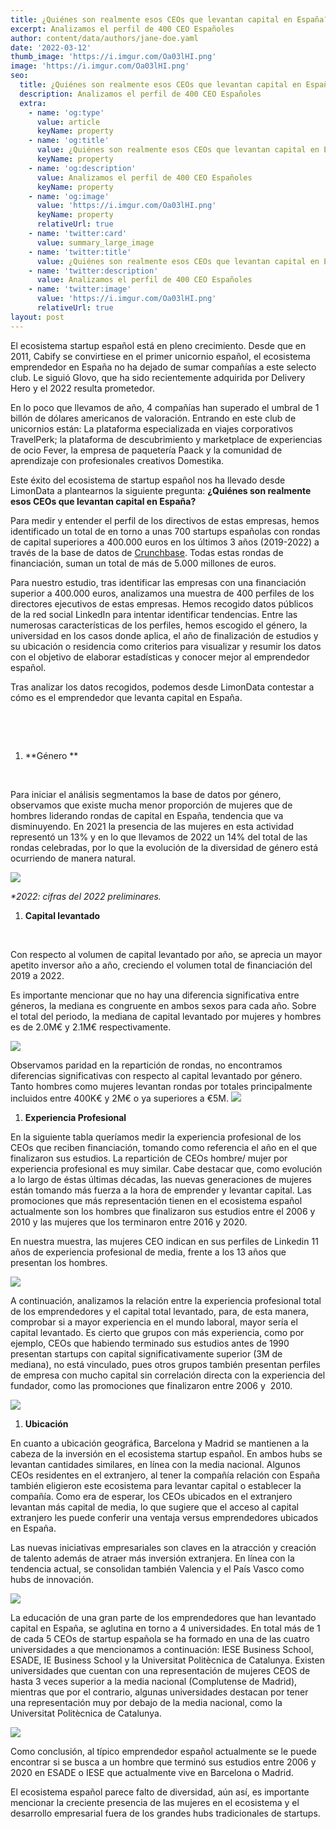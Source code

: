 ```yaml
---
title: ¿Quiénes son realmente esos CEOs que levantan capital en España?
excerpt: Analizamos el perfil de 400 CEO Españoles
author: content/data/authors/jane-doe.yaml
date: '2022-03-12'
thumb_image: 'https://i.imgur.com/Oa03lHI.png'
image: 'https://i.imgur.com/Oa03lHI.png'
seo:
  title: ¿Quiénes son realmente esos CEOs que levantan capital en España?
  description: Analizamos el perfil de 400 CEO Españoles
  extra:
    - name: 'og:type'
      value: article
      keyName: property
    - name: 'og:title'
      value: ¿Quiénes son realmente esos CEOs que levantan capital en España?
      keyName: property
    - name: 'og:description'
      value: Analizamos el perfil de 400 CEO Españoles
      keyName: property
    - name: 'og:image'
      value: 'https://i.imgur.com/Oa03lHI.png'
      keyName: property
      relativeUrl: true
    - name: 'twitter:card'
      value: summary_large_image
    - name: 'twitter:title'
      value: ¿Quiénes son realmente esos CEOs que levantan capital en España?
    - name: 'twitter:description'
      value: Analizamos el perfil de 400 CEO Españoles
    - name: 'twitter:image'
      value: 'https://i.imgur.com/Oa03lHI.png'
      relativeUrl: true
layout: post
---
```

El ecosistema startup español está en pleno crecimiento. Desde que en 2011, Cabify se convirtiese en el primer unicornio español, el ecosistema emprendedor en España no ha dejado de sumar compañías a este selecto club. Le siguió Glovo, que ha sido recientemente adquirida por Delivery Hero y el 2022 resulta prometedor.

En lo poco que llevamos de año, 4 compañías han superado el umbral de 1 billón de dólares americanos de valoración. Entrando en este club de unicornios están: La plataforma especializada en viajes corporativos TravelPerk; la plataforma de descubrimiento y marketplace de experiencias de ocio Fever, la empresa de paquetería Paack y la comunidad de aprendizaje con profesionales creativos Domestika. 

Este éxito del ecosistema de startup español nos ha llevado desde LimonData a plantearnos la siguiente pregunta: **¿Quiénes son realmente esos CEOs que levantan capital en España?**

Para medir y entender el perfil de los directivos de estas empresas, hemos identificado un total de en torno a unas 700 startups españolas con rondas de capital superiores a 400.000 euros en los últimos 3 años (2019-2022) a través de la base de datos de [Crunchbase](https://www.crunchbase.com/). Todas estas rondas de financiación, suman un total de más de 5.000 millones de euros.

Para nuestro estudio, tras identificar las empresas con una financiación superior a 400.000 euros, analizamos una muestra de 400 perfiles de los directores ejecutivos de estas empresas. Hemos recogido datos públicos de la red social LinkedIn para intentar identificar tendencias. Entre las numerosas características de los perfiles, hemos escogido el género, la universidad en los casos donde aplica, el año de finalización de estudios y su ubicación o residencia como criterios para visualizar y resumir los datos con el objetivo de elaborar estadísticas y conocer mejor al emprendedor español.

Tras analizar los datos recogidos, podemos desde LimonData contestar a cómo es el emprendedor que levanta capital en España.

 

 

1.  \*\*Género \*\*

 

Para iniciar el análisis segmentamos la base de datos por género, observamos que existe mucha menor proporción de mujeres que de hombres liderando rondas de capital en España, tendencia que va disminuyendo. En 2021 la presencia de las mujeres en esta actividad representó un 13% y en lo que llevamos de 2022 un 14% del total de las rondas celebradas, por lo que la evolución de la diversidad de género está ocurriendo de manera natural.

![](https://lh5.googleusercontent.com/XYNbLEhwCgiDQNUx159XqHUu2q9Ejye9AgyQBtfK2seKzCvHe3-Ho5HfOGPPRig6xN2INIMA3o8hli-NAkjf-JJb28i-xJKBpnuR8gf_vyBebLQWB5XhkxSHfpnj5lCTR357clFv)

*\*2022: cifras del 2022 preliminares.*

1.  **Capital levantado**

 

Con respecto al volumen de capital levantado por año, se aprecia un mayor apetito inversor año a año, creciendo el volumen total de financiación del 2019 a 2022.

Es importante mencionar que no hay una diferencia significativa entre géneros, la mediana es congruente en ambos sexos para cada año. Sobre el total del periodo, la mediana de capital levantado por mujeres y hombres es de 2.0M€ y 2.1M€ respectivamente.

![](https://lh5.googleusercontent.com/loenvDpxQBJdiHtNXyuXux1G8HGOH7IwRylP179uDgSRMmdOCBhe5-9FhkIZWSdtX5norQeEudPnEmH-xUEgJzsnK6svkSVnYgdKlWjeVFroPEtIF56gWiNzfv2H-wz4izGo6NFW)

Observamos paridad en la repartición de rondas, no encontramos diferencias significativas con respecto al capital levantado por género. Tanto hombres como mujeres levantan rondas por totales principalmente incluidos entre 400K€ y 2M€ o ya superiores a €5M. ![](https://lh4.googleusercontent.com/wGsG8whmmqsqxKyGsuiVmic6gQPg9LNtoADF5pkxCj4hj4CAxP1nQWUA0NcB25Oc-05ZkA\_77gzGmVD-Gu0HPk7OaEJxRNiOvsojQVt0tl8xncxKcPbDdGEsI9W_cYzcXsxrMyo8)

1.  **Experiencia Profesional**

En la siguiente tabla queríamos medir la experiencia profesional de los CEOs que reciben financiación, tomando como referencia el año en el que finalizaron sus estudios. La repartición de CEOs hombre/ mujer por experiencia profesional es muy similar. Cabe destacar que, como evolución a lo largo de éstas últimas décadas, las nuevas generaciones de mujeres están tomando más fuerza a la hora de emprender y levantar capital. Las promociones que más representación tienen en el ecosistema español actualmente son los hombres que finalizaron sus estudios entre el 2006 y 2010 y las mujeres que los terminaron entre 2016 y 2020. 

En nuestra muestra, las mujeres CEO indican en sus perfiles de Linkedin 11 años de experiencia profesional de media, frente a los 13 años que presentan los hombres.

![](https://lh4.googleusercontent.com/tzBQYynVVVS_m1kzMALRT035JB33nCJzT2k8ePigJkUHgbla2hX6XmXT8yOqRD5KDebBOYFiJos_zKL0QRe0Yg5dNvhifiFKLqryr1Df8q7wQHw8NgwL-Eai1\_sk3E3nnV7h9C6J)

A continuación, analizamos la relación entre la experiencia profesional total de los emprendedores y el capital total levantado, para, de esta manera, comprobar si a mayor experiencia en el mundo laboral, mayor sería el capital levantado. Es cierto que grupos con más experiencia, como por ejemplo, CEOs que habiendo terminado sus estudios antes de 1990 presentan startups con capital significativamente superior (3M de mediana), no está vinculado, pues otros grupos también presentan perfiles de empresa con mucho capital sin correlación directa con la experiencia del fundador, como las promociones que finalizaron entre 2006 y  2010.

![](https://lh3.googleusercontent.com/IbaHVY3qgnp-kHA5BSd-3Op1-u_TLl68y7sLnRAvd_L3yqjwowJ-471GqVb8fmRzFQWDuKVzFj1UZXlyq8SmAbmCNYnYu-Q6uH2doC9VpwcC6qK5aPE_N82OczS0uPkGtqtcElqO)

1.  **Ubicación**

En cuanto a ubicación geográfica, Barcelona y Madrid se mantienen a la cabeza de la inversión en el ecosistema startup español. En ambos hubs se levantan cantidades similares, en línea con la media nacional. Algunos CEOs residentes en el extranjero, al tener la compañía relación con España también eligieron este ecosistema para levantar capital o establecer la compañía. Como era de esperar, los CEOs ubicados en el extranjero levantan más capital de media, lo que sugiere que el acceso al capital extranjero les puede conferir una ventaja versus emprendedores ubicados  en España.

Las nuevas iniciativas empresariales son claves en la atracción y creación de talento además de atraer más inversión extranjera. En línea con la tendencia actual, se consolidan también Valencia y el País Vasco como hubs de innovación.

![](https://lh6.googleusercontent.com/YFhhSnm9XME2eVOz2j5wiNLFQ05JlbgUP5nQJK8Wgr5nBwtihIYnMALnFpAiXcSmJD\_2Ja-8BEaUgLGjWAeQTPgxmarYKS0r5hThA0AJNSpMORLXGIuSnKbz9JFxp0favtHMW9wl)

La educación de una gran parte de los emprendedores que han levantado capital en España, se aglutina en torno a 4 universidades. En total más de 1 de cada 5 CEOs de startup española se ha formado en una de las cuatro universidades a que mencionamos a continuación: IESE Business School, ESADE, IE Business School y la Universitat Politècnica de Catalunya. Existen universidades que cuentan con una representación de mujeres CEOS de hasta 3 veces superior a la media nacional (Complutense de Madrid), mientras que por el contrario, algunas universidades destacan por tener una representación muy por debajo de la media nacional, como la Universitat Politècnica de Catalunya.

![](https://lh3.googleusercontent.com/LC-hzGjENwsXtIPVBosM4\_YKPeOj4NbnUNat_BUAIiXe07XK_S8xDdXdvGAVva8fZSgqKteZkdmBjcamXVyMRtwbQ_G0iB-\_CcjILbd7kL159VizA9trD6XcxIWs39EStDr2AdK7)

Como conclusión, al típico emprendedor español actualmente se le puede encontrar si se busca a un hombre que terminó sus estudios entre 2006 y 2020 en ESADE o IESE que actualmente vive en Barcelona o Madrid.

El ecosistema español parece falto de diversidad, aún así, es importante mencionar la creciente presencia de las mujeres en el ecosistema y el desarrollo empresarial fuera de los grandes hubs tradicionales de startups.

